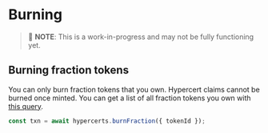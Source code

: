 # Burning

> :construction: **NOTE**: This is a work-in-progress and may not be fully functioning yet.

## Burning fraction tokens

You can only burn fraction tokens that you own. Hypercert claims cannot be burned once minted.
You can get a list of all fraction tokens you own with [this query](./querying.md#claimtokensbyowner).

```js
const txn = await hypercerts.burnFraction({ tokenId });
```
